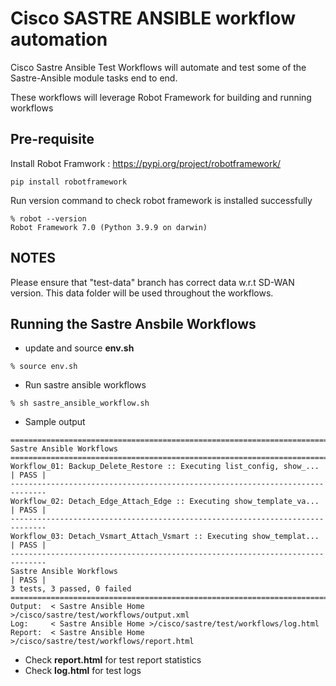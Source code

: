 # Cisco SASTRE ANSIBLE workflow automation

Cisco Sastre Ansible Test Workflows will automate and test some of the Sastre-Ansible module tasks end to end. 

These workflows will leverage Robot Framework for building and running workflows

## Pre-requisite

Install Robot Framwork : https://pypi.org/project/robotframework/

```
pip install robotframework
```

Run version command to check robot framework is installed successfully

```
% robot --version
Robot Framework 7.0 (Python 3.9.9 on darwin)
```

## NOTES

Please ensure that "test-data" branch has correct data w.r.t SD-WAN version. This data folder will be used throughout the workflows.

## Running the Sastre Ansbile Workflows 

* update and source **env.sh**
```
% source env.sh
```

* Run sastre ansible workflows
```
% sh sastre_ansible_workflow.sh  
```

* Sample output
```
==============================================================================
Sastre Ansible Workflows                                                              
==============================================================================
Workflow_01: Backup_Delete_Restore :: Executing list_config, show_... | PASS |
------------------------------------------------------------------------------
Workflow_02: Detach_Edge_Attach_Edge :: Executing show_template_va... | PASS |
------------------------------------------------------------------------------
Workflow_03: Detach_Vsmart_Attach_Vsmart :: Executing show_templat... | PASS |
------------------------------------------------------------------------------
Sastre Ansible Workflows                                              | PASS |
3 tests, 3 passed, 0 failed
==============================================================================
Output:  < Sastre Ansible Home >/cisco/sastre/test/workflows/output.xml
Log:     < Sastre Ansible Home >/cisco/sastre/test/workflows/log.html
Report:  < Sastre Ansible Home >/cisco/sastre/test/workflows/report.html
```
* Check **report.html** for test report statistics
* Check **log.html** for test logs